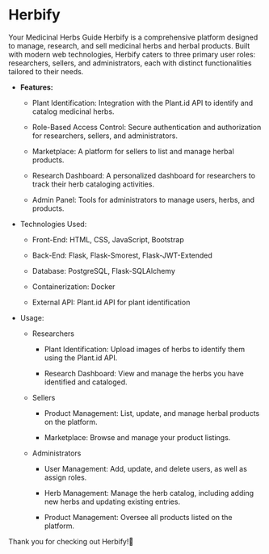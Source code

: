 # Herbify
Your Medicinal Herbs Guide
Herbify is a comprehensive platform designed to manage, research, and sell medicinal herbs and herbal products. Built with modern web technologies, Herbify caters to three primary user roles: researchers, sellers, and administrators, each with distinct functionalities tailored to their needs.

- **Features:**

    * Plant Identification: Integration with the Plant.id API to identify and catalog medicinal herbs.

    * Role-Based Access Control: Secure authentication and authorization for researchers, sellers, and administrators.

    * Marketplace: A platform for sellers to list and manage herbal products.

   * Research Dashboard: A personalized dashboard for researchers to track their herb cataloging activities.

  * Admin Panel: Tools for administrators to manage users, herbs, and products.

- Technologies Used:
  
  *    Front-End: HTML, CSS, JavaScript, Bootstrap

    *    Back-End: Flask, Flask-Smorest, Flask-JWT-Extended

    *    Database: PostgreSQL, Flask-SQLAlchemy

    *    Containerization: Docker

    *    External API: Plant.id API for plant identification
- Usage:
    *    Researchers
          *    Plant Identification: Upload images of herbs to identify them using the Plant.id API.

            *    Research Dashboard: View and manage the herbs you have identified and cataloged.

    *    Sellers
            *    Product Management: List, update, and manage herbal products on the platform.

            *    Marketplace: Browse and manage your product listings.

    *    Administrators
            *    User Management: Add, update, and delete users, as well as assign roles.

            *    Herb Management: Manage the herb catalog, including adding new herbs and updating existing entries.

            *    Product Management: Oversee all products listed on the platform.

Thank you for checking out Herbify!🌿
